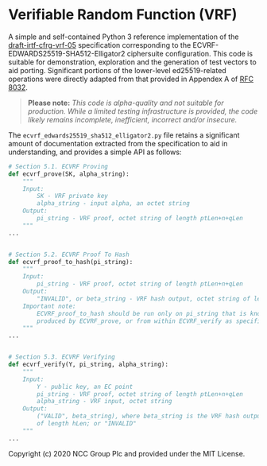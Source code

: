 # Verifiable Random Function (VRF)

A simple and self-contained Python 3 reference implementation of the
[draft-irtf-cfrg-vrf-05](https://tools.ietf.org/html/draft-irtf-cfrg-vrf-05)
specification corresponding to the ECVRF-EDWARDS25519-SHA512-Elligator2 
ciphersuite configuration. This code is suitable for demonstration, 
exploration and the generation of test vectors to aid porting.
Significant portions  of the lower-level ed25519-related operations 
were directly adapted from that provided in Appendex A of
[RFC 8032](https://tools.ietf.org/html/rfc8032).

> **Please note:** *This code is alpha-quality and not suitable for production.
> While a limited testing infrastructure is provided, the code likely remains 
> incomplete, inefficient, incorrect and/or insecure.*

The `ecvrf_edwards25519_sha512_elligator2.py` file retains a
significant amount of documentation extracted from the specification
to aid in understanding, and provides a simple API as follows:

~~~python
# Section 5.1. ECVRF Proving
def ecvrf_prove(SK, alpha_string):
    """
    Input:
        SK - VRF private key
        alpha_string - input alpha, an octet string
    Output:
        pi_string - VRF proof, octet string of length ptLen+n+qLen
    """
...


# Section 5.2. ECVRF Proof To Hash
def ecvrf_proof_to_hash(pi_string):
    """
    Input:
        pi_string - VRF proof, octet string of length ptLen+n+qLen
    Output:
        "INVALID", or beta_string - VRF hash output, octet string of length hLen
    Important note:
        ECVRF_proof_to_hash should be run only on pi_string that is known to have been
        produced by ECVRF_prove, or from within ECVRF_verify as specified in Section 5.3.
    """
...


# Section 5.3. ECVRF Verifying
def ecvrf_verify(Y, pi_string, alpha_string):
    """
    Input:
        Y - public key, an EC point
        pi_string - VRF proof, octet string of length ptLen+n+qLen
        alpha_string - VRF input, octet string
    Output:
        ("VALID", beta_string), where beta_string is the VRF hash output, octet string
        of length hLen; or "INVALID"
    """
...
~~~

Copyright (c) 2020 NCC Group Plc and provided under the MIT License.
